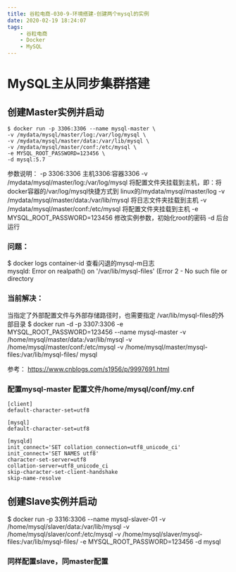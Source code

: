 ```yaml
---
title: 谷粒电商-030-9-环境搭建-创建两个mysql的实例
date: 2020-02-19 18:24:07
tags: 
    - 谷粒电商
    - Docker
    - MySQL
---
```


# MySQL主从同步集群搭建

## 创建Master实例并启动
    $ docker run -p 3306:3306 --name mysql-master \
    -v /mydata/mysql/master/log:/var/log/mysql \
    -v /mydata/mysql/master/data:/var/lib/mysql \
    -v /mydata/mysql/master/conf:/etc/mysql \
    -e MYSQL_ROOT_PASSWORD=123456 \
    -d mysql:5.7


参数说明：
  -p 3306:3306  主机3306:容器3306
  -v /mydata/mysql/master/log:/var/log/mysql 将配置文件夹挂载到主机，即：将docker容器的/var/log/mysql快捷方式到 linux的/mydata/mysql/master/log
  -v /mydata/mysql/master/data:/var/lib/mysql 将日志文件夹挂载到主机
  -v /mydata/mysql/master/conf:/etc/mysql 将配置文件夹挂载到主机
  -e MYSQL_ROOT_PASSWORD=123456 修改实例参数，初始化root的密码
  -d 后台运行

### 问题：
  $ docker logs container-id   查看闪退的mysql-m日志  
mysqld: Error on realpath() on '/var/lib/mysql-files' (Error 2 - No such file or directory

### 当前解决：
当指定了外部配置文件与外部存储路径时，也需要指定 /var/lib/mysql-files的外部目录
  $ docker run -d -p 3307:3306 -e MYSQL_ROOT_PASSWORD=123456 --name mysql-master -v /home/mysql/master/data:/var/lib/mysql -v /home/mysql/master/conf:/etc/mysql -v /home/mysql/master/mysql-files:/var/lib/mysql-files/    mysql

参考：
https://www.cnblogs.com/s1956/p/9997691.html

### 配置mysql-master 配置文件/home/mysql/conf/my.cnf
```
[client]
default-character-set=utf8

[mysql]
default-character-set=utf8

[mysqld]
init_connect='SET collation_connection=utf8_unicode_ci'
init_connect='SET NAMES utf8'
character-set-server=utf8
collation-server=utf8_unicode_ci
skip-character-set-client-handshake
skip-name-resolve

```

## 创建Slave实例并启动
  $ docker run -p 3316:3306 --name mysql-slaver-01 -v /home/mysql/slaver/data:/var/lib/mysql -v /home/mysql/slaver/conf:/etc/mysql -v /home/mysql/slaver/mysql-files:/var/lib/mysql-files/ -e MYSQL_ROOT_PASSWORD=123456 -d mysql


### 同样配置slave，同master配置

